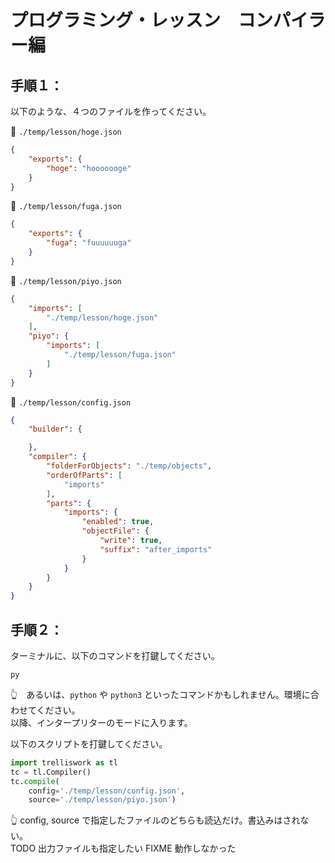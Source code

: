 # プログラミング・レッスン　コンパイラー編


## 手順１：

以下のような、４つのファイルを作ってください。  


📄 `./temp/lesson/hoge.json`  

```json
{
    "exports": {
        "hoge": "hooooooge"
    }
}
```


📄 `./temp/lesson/fuga.json`  

```json
{
    "exports": {
        "fuga": "fuuuuuuga"
    }
}
```


📄 `./temp/lesson/piyo.json`  

```json
{
    "imports": [
        "./temp/lesson/hoge.json"
    ],
    "piyo": {
        "imports": [
            "./temp/lesson/fuga.json"
        ]
    }
}
```


📄 `./temp/lesson/config.json`  

```json
{
    "builder": {

    },
    "compiler": {
        "folderForObjects": "./temp/objects",
        "orderOfParts": [
            "imports"
        ],
        "parts": {
            "imports": {
                "enabled": true,
                "objectFile": {
                    "write": true,
                    "suffix": "after_imports"
                }
            }
        }
    }
}
```


## 手順２：

ターミナルに、以下のコマンドを打鍵してください。

```shell
py
```

👆　あるいは、`python` や `python3` といったコマンドかもしれません。環境に合わせてください。  
以降、インタープリターのモードに入ります。  

以下のスクリプトを打鍵してください。  

```py
import trelliswork as tl
tc = tl.Compiler()
tc.compile(
    config='./temp/lesson/config.json',
    source='./temp/lesson/piyo.json')
```

👆 config, source で指定したファイルのどちらも読込だけ。書込みはされない。  
TODO 出力ファイルも指定したい
FIXME 動作しなかった

